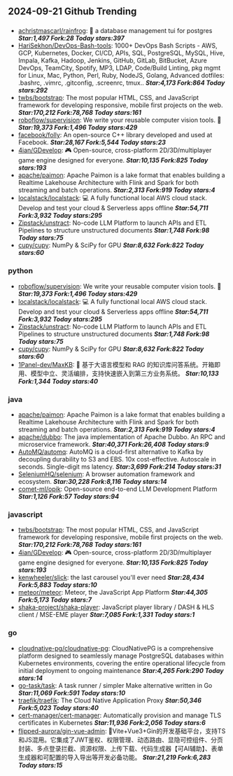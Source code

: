 ## 2024-09-21 Github Trending

### 
* [achristmascarl/rainfrog](https://github.com/achristmascarl/rainfrog): 🐸 a database management tui for postgres ***Star:1,497 Fork:28 Today stars:397***
* [HariSekhon/DevOps-Bash-tools](https://github.com/HariSekhon/DevOps-Bash-tools): 1000+ DevOps Bash Scripts - AWS, GCP, Kubernetes, Docker, CI/CD, APIs, SQL, PostgreSQL, MySQL, Hive, Impala, Kafka, Hadoop, Jenkins, GitHub, GitLab, BitBucket, Azure DevOps, TeamCity, Spotify, MP3, LDAP, Code/Build Linting, pkg mgmt for Linux, Mac, Python, Perl, Ruby, NodeJS, Golang, Advanced dotfiles: .bashrc, .vimrc, .gitconfig, .screenrc, tmux.. ***Star:4,173 Fork:864 Today stars:292***
* [twbs/bootstrap](https://github.com/twbs/bootstrap): The most popular HTML, CSS, and JavaScript framework for developing responsive, mobile first projects on the web. ***Star:170,212 Fork:78,768 Today stars:161***
* [roboflow/supervision](https://github.com/roboflow/supervision): We write your reusable computer vision tools. 💜 ***Star:19,373 Fork:1,496 Today stars:429***
* [facebook/folly](https://github.com/facebook/folly): An open-source C++ library developed and used at Facebook. ***Star:28,167 Fork:5,544 Today stars:23***
* [4ian/GDevelop](https://github.com/4ian/GDevelop): 🎮 Open-source, cross-platform 2D/3D/multiplayer game engine designed for everyone. ***Star:10,135 Fork:825 Today stars:193***
* [apache/paimon](https://github.com/apache/paimon): Apache Paimon is a lake format that enables building a Realtime Lakehouse Architecture with Flink and Spark for both streaming and batch operations. ***Star:2,313 Fork:919 Today stars:4***
* [localstack/localstack](https://github.com/localstack/localstack): 💻 A fully functional local AWS cloud stack. Develop and test your cloud & Serverless apps offline ***Star:54,711 Fork:3,932 Today stars:295***
* [Zipstack/unstract](https://github.com/Zipstack/unstract): No-code LLM Platform to launch APIs and ETL Pipelines to structure unstructured documents ***Star:1,748 Fork:98 Today stars:75***
* [cupy/cupy](https://github.com/cupy/cupy): NumPy & SciPy for GPU ***Star:8,632 Fork:822 Today stars:60***

### python
* [roboflow/supervision](https://github.com/roboflow/supervision): We write your reusable computer vision tools. 💜 ***Star:19,373 Fork:1,496 Today stars:429***
* [localstack/localstack](https://github.com/localstack/localstack): 💻 A fully functional local AWS cloud stack. Develop and test your cloud & Serverless apps offline ***Star:54,711 Fork:3,932 Today stars:295***
* [Zipstack/unstract](https://github.com/Zipstack/unstract): No-code LLM Platform to launch APIs and ETL Pipelines to structure unstructured documents ***Star:1,748 Fork:98 Today stars:75***
* [cupy/cupy](https://github.com/cupy/cupy): NumPy & SciPy for GPU ***Star:8,632 Fork:822 Today stars:60***
* [1Panel-dev/MaxKB](https://github.com/1Panel-dev/MaxKB): 🚀 基于大语言模型和 RAG 的知识库问答系统。开箱即用、模型中立、灵活编排，支持快速嵌入到第三方业务系统。 ***Star:10,133 Fork:1,344 Today stars:40***

### java
* [apache/paimon](https://github.com/apache/paimon): Apache Paimon is a lake format that enables building a Realtime Lakehouse Architecture with Flink and Spark for both streaming and batch operations. ***Star:2,313 Fork:919 Today stars:4***
* [apache/dubbo](https://github.com/apache/dubbo): The java implementation of Apache Dubbo. An RPC and microservice framework. ***Star:40,371 Fork:26,408 Today stars:9***
* [AutoMQ/automq](https://github.com/AutoMQ/automq): AutoMQ is a cloud-first alternative to Kafka by decoupling durability to S3 and EBS. 10x cost-effective. Autoscale in seconds. Single-digit ms latency. ***Star:3,699 Fork:214 Today stars:31***
* [SeleniumHQ/selenium](https://github.com/SeleniumHQ/selenium): A browser automation framework and ecosystem. ***Star:30,228 Fork:8,116 Today stars:14***
* [comet-ml/opik](https://github.com/comet-ml/opik): Open-source end-to-end LLM Development Platform ***Star:1,126 Fork:57 Today stars:94***

### javascript
* [twbs/bootstrap](https://github.com/twbs/bootstrap): The most popular HTML, CSS, and JavaScript framework for developing responsive, mobile first projects on the web. ***Star:170,212 Fork:78,768 Today stars:161***
* [4ian/GDevelop](https://github.com/4ian/GDevelop): 🎮 Open-source, cross-platform 2D/3D/multiplayer game engine designed for everyone. ***Star:10,135 Fork:825 Today stars:193***
* [kenwheeler/slick](https://github.com/kenwheeler/slick): the last carousel you'll ever need ***Star:28,434 Fork:5,883 Today stars:10***
* [meteor/meteor](https://github.com/meteor/meteor): Meteor, the JavaScript App Platform ***Star:44,305 Fork:5,173 Today stars:7***
* [shaka-project/shaka-player](https://github.com/shaka-project/shaka-player): JavaScript player library / DASH & HLS client / MSE-EME player ***Star:7,085 Fork:1,331 Today stars:1***

### go
* [cloudnative-pg/cloudnative-pg](https://github.com/cloudnative-pg/cloudnative-pg): CloudNativePG is a comprehensive platform designed to seamlessly manage PostgreSQL databases within Kubernetes environments, covering the entire operational lifecycle from initial deployment to ongoing maintenance ***Star:4,265 Fork:290 Today stars:14***
* [go-task/task](https://github.com/go-task/task): A task runner / simpler Make alternative written in Go ***Star:11,069 Fork:591 Today stars:10***
* [traefik/traefik](https://github.com/traefik/traefik): The Cloud Native Application Proxy ***Star:50,346 Fork:5,023 Today stars:40***
* [cert-manager/cert-manager](https://github.com/cert-manager/cert-manager): Automatically provision and manage TLS certificates in Kubernetes ***Star:11,936 Fork:2,056 Today stars:6***
* [flipped-aurora/gin-vue-admin](https://github.com/flipped-aurora/gin-vue-admin): 🚀Vite+Vue3+Gin的开发基础平台，支持TS和JS混用。它集成了JWT鉴权、权限管理、动态路由、显隐可控组件、分页封装、多点登录拦截、资源权限、上传下载、代码生成器【可AI辅助】、表单生成器和可配置的导入导出等开发必备功能。 ***Star:21,219 Fork:6,283 Today stars:15***
